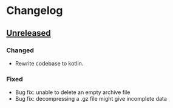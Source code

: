 # Changelog

## [Unreleased]

### Changed

- Rewrite codebase to kotlin.

### Fixed

- Bug fix: unable to delete an empty archive file
- Bug fix: decompressing a .gz file might give incomplete data

[Unreleased]: https://github.com/Camork/file-expander-plugin/commits
